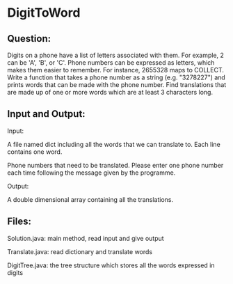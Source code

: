 # DigitToWord
## Question:
Digits on a phone have a list of letters associated with them. For example, 2 can be 'A', 'B', or 'C'. Phone numbers can be expressed as letters, which makes them easier to remember. For instance, 2655328 maps to COLLECT. Write a function that takes a phone number as a string (e.g. "3278227") and prints words that can be made with the phone number. Find translations that are made up of one or more words which are at least 3 characters long.
## Input and Output:
Input:

A file named dict including all the words that we can translate to. Each line contains one word.

Phone numbers that need to be translated. Please enter one phone number each time following the message given by the programme.

Output:

A double dimensional array containing all the translations.

## Files:
Solution.java: main method, read input and give output

Translate.java: read dictionary and translate words

DigitTree.java: the tree structure which stores all the words expressed in digits
